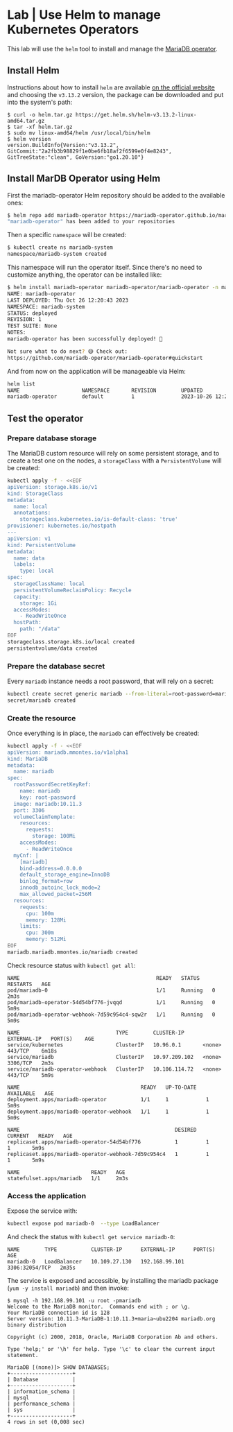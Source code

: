 # Lab | Use Helm to manage Kubernetes Operators

This lab will use the `helm` tool to install and manage the [MariaDB operator](https://mariadb.org/mariadb-in-kubernetes-with-mariadb-operator/).

## Install Helm

Instructions about how to install `helm` are available [on the official website](https://helm.sh/docs/intro/install/)
and choosing the `v3.13.2` version, the package can be downloaded and put into
the system's path:

```console
$ curl -o helm.tar.gz https://get.helm.sh/helm-v3.13.2-linux-amd64.tar.gz
$ tar -xf helm.tar.gz
$ sudo mv linux-amd64/helm /usr/local/bin/helm
$ helm version
version.BuildInfo{Version:"v3.13.2", GitCommit:"2a2fb3b98829f1e0be6fb18af2f6599e0f4e8243", GitTreeState:"clean", GoVersion:"go1.20.10"}
```

## Install MarDB Operator using Helm

First the mariadb-operator Helm repository should be added to the available ones:

```bash
$ helm repo add mariadb-operator https://mariadb-operator.github.io/mariadb-operator
"mariadb-operator" has been added to your repositories
```

Then a specific `namespace` will be created:

```bash
$ kubectl create ns mariadb-system
namespace/mariadb-system created
```

This namespace will run the operator itself. Since there's no need to customize
anything, the operator can be installed like:

```bash
$ helm install mariadb-operator mariadb-operator/mariadb-operator -n mariadb-system
NAME: mariadb-operator
LAST DEPLOYED: Thu Oct 26 12:20:43 2023
NAMESPACE: mariadb-system
STATUS: deployed
REVISION: 1
TEST SUITE: None
NOTES:
mariadb-operator has been successfully deployed! 🦭

Not sure what to do next? 😅 Check out:
https://github.com/mariadb-operator/mariadb-operator#quickstart
```

And from now on the application will be manageable via Helm:

```bash
helm list
NAME                    NAMESPACE       REVISION        UPDATED                                 STATUS          CHART                   APP VERSION
mariadb-operator        default         1               2023-10-26 12:29:52.351187045 +0000 UTC deployed        mariadb-operator-0.22.0 v0.0.22
```

## Test the operator

### Prepare database storage

The MariaDB custom resource will rely on some persistent storage, and to create
a test one on the nodes, a `storageClass` with a `PersistentVolume` will be
created:

```bash
kubectl apply -f - <<EOF
apiVersion: storage.k8s.io/v1
kind: StorageClass
metadata:
  name: local
  annotations:
    storageclass.kubernetes.io/is-default-class: 'true'
provisioner: kubernetes.io/hostpath
---
apiVersion: v1
kind: PersistentVolume
metadata:
  name: data
  labels:
    type: local
spec:
  storageClassName: local
  persistentVolumeReclaimPolicy: Recycle
  capacity:
    storage: 1Gi
  accessModes:
    - ReadWriteOnce
  hostPath:
    path: "/data"
EOF
storageclass.storage.k8s.io/local created
persistentvolume/data created
```

### Prepare the database secret

Every `mariadb` instance needs a root password, that will rely on a secret:

```bash
kubectl create secret generic mariadb --from-literal=root-password=mariadb
secret/mariadb created
```

### Create the resource

Once everything is in place, the `mariadb` can effectively be created:

```bash
kubectl apply -f - <<EOF
apiVersion: mariadb.mmontes.io/v1alpha1
kind: MariaDB
metadata:
  name: mariadb
spec:
  rootPasswordSecretKeyRef:
    name: mariadb
    key: root-password
  image: mariadb:10.11.3
  port: 3306
  volumeClaimTemplate:
    resources:
      requests:
        storage: 100Mi
    accessModes:
      - ReadWriteOnce
  myCnf: |
    [mariadb]
    bind-address=0.0.0.0
    default_storage_engine=InnoDB
    binlog_format=row
    innodb_autoinc_lock_mode=2
    max_allowed_packet=256M
  resources:
    requests:
      cpu: 100m
      memory: 128Mi
    limits:
      cpu: 300m
      memory: 512Mi
EOF
mariadb.mariadb.mmontes.io/mariadb created
```

Check resource status with `kubectl get all`:

```console
NAME                                            READY   STATUS    RESTARTS   AGE
pod/mariadb-0                                   1/1     Running   0          2m3s
pod/mariadb-operator-54d54bf776-jvqqd           1/1     Running   0          5m9s
pod/mariadb-operator-webhook-7d59c954c4-sqw2r   1/1     Running   0          5m9s

NAME                               TYPE        CLUSTER-IP      EXTERNAL-IP   PORT(S)    AGE
service/kubernetes                 ClusterIP   10.96.0.1       <none>        443/TCP    6m18s
service/mariadb                    ClusterIP   10.97.209.102   <none>        3306/TCP   2m3s
service/mariadb-operator-webhook   ClusterIP   10.106.114.72   <none>        443/TCP    5m9s

NAME                                       READY   UP-TO-DATE   AVAILABLE   AGE
deployment.apps/mariadb-operator           1/1     1            1           5m9s
deployment.apps/mariadb-operator-webhook   1/1     1            1           5m9s

NAME                                                  DESIRED   CURRENT   READY   AGE
replicaset.apps/mariadb-operator-54d54bf776           1         1         1       5m9s
replicaset.apps/mariadb-operator-webhook-7d59c954c4   1         1         1       5m9s

NAME                       READY   AGE
statefulset.apps/mariadb   1/1     2m3s
```

### Access the application

Expose the service with:

```bash
kubectl expose pod mariadb-0  --type LoadBalancer
```

And check the status with `kubectl get service mariadb-0`:

```console
NAME        TYPE           CLUSTER-IP      EXTERNAL-IP      PORT(S)          AGE
mariadb-0   LoadBalancer   10.109.27.130   192.168.99.101   3306:32054/TCP   2m35s
```

The service is exposed and accessible, by installing the mariadb package (`yum
-y install mariadb`) and then invoke:

```console
$ mysql -h 192.168.99.101 -u root -pmariadb
Welcome to the MariaDB monitor.  Commands end with ; or \g.
Your MariaDB connection id is 128
Server version: 10.11.3-MariaDB-1:10.11.3+maria~ubu2204 mariadb.org binary distribution

Copyright (c) 2000, 2018, Oracle, MariaDB Corporation Ab and others.

Type 'help;' or '\h' for help. Type '\c' to clear the current input statement.

MariaDB [(none)]> SHOW DATABASES;
+--------------------+
| Database           |
+--------------------+
| information_schema |
| mysql              |
| performance_schema |
| sys                |
+--------------------+
4 rows in set (0,008 sec)
```
